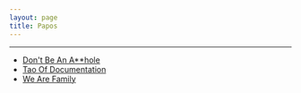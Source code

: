 ```yaml
---
layout: page
title: Papos
---
```

<hr/>

<ul>
  <li>
    <a href="/talks/dont-be-an-asshole">Don't Be An A**hole</a>
  </li>
  <li>
  <a href="/talks/tao-of-documentation">Tao Of Documentation</a>
  </li>
  <li>
    <a href="/talks/we-are-family">We Are Family</a>
  </li>
</ul>
